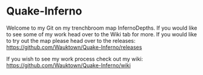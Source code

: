 # Quake-Inferno
Welcome to my Git on my trenchbroom map InfernoDepths.
If you would like to see some of my work head over to the Wiki tab for more.
If you would like to try out the map please head over to the releases: https://github.com/Wauktown/Quake-Inferno/releases

If you wish to see my work process check out my wiki: https://github.com/Wauktown/Quake-Inferno/wiki
